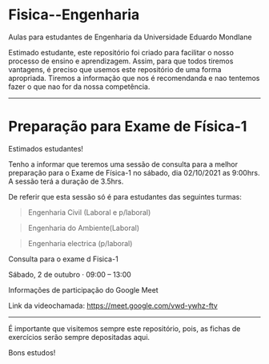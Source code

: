 # Fisica--Engenharia
Aulas para estudantes de Engenharia da Universidade Eduardo Mondlane

Estimado estudante, este repositório foi criado para facilitar o nosso processo de ensino e aprendizagem. Assim, para que todos tiremos vantagens, é preciso que usemos este repositório de uma forma apropriada. Tiremos a informação que nos é recomendanda e nao tentemos fazer o que nao for da nossa competência.

----------------------------------------------------------------------------------------------------------------------------------------------------

# Preparação para Exame de Física-1

Estimados estudantes!

Tenho a informar que teremos uma sessão de consulta para a melhor preparação para o Exame de Física-1 no sábado, dia 02/10/2021 as 9:00hrs. A sessão terá a duração de 3.5hrs.

De referir que esta sessão só é para estudantes das seguintes turmas:

>Engenharia Civil (Laboral e p/laboral)

>Engenharia do Ambiente(Laboral)

>Engenharia  electrica (p/laboral) 


Consulta para o exame d Fisica-1

Sábado, 2 de outubro · 09:00 – 13:00

Informações de participação do Google Meet

Link da videochamada: https://meet.google.com/vwd-ywhz-ftv





----------------------------------------------------------------------------------------------------------------------------------------------------------------------------
É importante que visitemos sempre este repositório, pois,  as fichas de exercícios serão sempre depositadas aqui.


Bons estudos!
